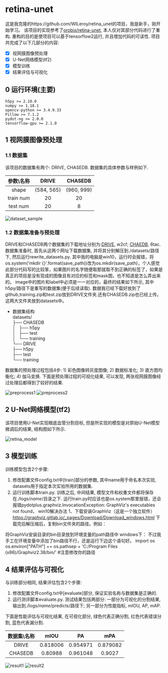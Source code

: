 # retina-unet
这是我克隆的https://github.com/WILeroy/retina_unet的项目，我是新手，刚开始学习。
该项目的实现参考了[orobix/retina-unet](https://github.com/orobix/retina-unet), 本人仅对其部分代码进行了重构. 重构的目的是使项目可以基于tensorflow2运行, 并且增加代码的可读性. 项目共完成了以下几部分的内容:

- [x] 视网膜图像预处理
- [x] U-Net网络模型(tf2)
- [x] 模型训练
- [x] 结果评估与可视化

## 0 运行环境(主要)

```
h5py >= 2.10.0
numpy >= 1.18.1
opencv-python >= 3.4.9.33
Pillow >= 7.1.2
pydot-ng >= 2.0.0
tensorflow-gpu >= 2.1.0
```
## 1 视网膜图像预处理

### 1.1 数据集

该项目的数据集有两个: DRIVE, CHASEDB. 数据集的具体参数与样例如下.

参数\名称|DRIVE|CHASEDB
:-:|:--:|:-:
shape|(584, 565)|(960, 999)
train num|20|20
test num|20|8

![dataset_sample](./resources/datasets_sample.jpg)

### 1.2 数据集准备与预处理

DRIVE和CHASEDB两个数据集的下载地址分别为:[DRIVE](https://pan.baidu.com/s/1M9k07LKul2c8gZBUzJ-TzA), w2cf; [CHAEDB](https://pan.baidu.com/s/1ZigFfnciLkQBd5AgMFWldg), 6tac. 数据集准备时, 首先从这两个网址下载数据集, 并将其分别解压到./datasets/路径下, 然后运行rewrite_datasets.py. 其中我的电脑是win10，运行时会报错，将os.system('mkdir {}'.format(save_path))改为os.mkdir(save_path)，个人感觉此部分代码写的比较笨，如果图片的名字随便取那就取不到正确的标签了，如果是真正的项目是没有现成的图像且有对应的标签和mask图，也不知道是怎么弄出来的。
image中的图片和label中必须是一一对应的，最终的结果如下所示, 其中h5py/路径下是重写的数据集(便于后续读取).
数据我已经下载好放到了github,training.zip和test.zip放到DRIVE文件夹.还有CHASEDB.zip也已经上传。这两大文件夹放到datasets中。
* 数据集结构\
datasets/\
├── CHASEDB\
│   ├── h5py\
│   ├── test\
│   └── training\
└── DRIVE\
    ├── h5py\
    ├── test\
    └── training

数据集的预处理过程包括4步: 1) 彩色图像转灰度图像; 2) 数据标准化; 3) 直方图均衡化; 4) 伽马变换. 下面是预处理过程的可视化结果, 可以发现, 两张视网膜图像经过处理后都得到了较好的结果.

![preprocess1](./resources/preprocess.jpg)
![preprocess2](./resources/preprocess2.jpg)

## 2 U-Net网络模型(tf2)

该项目使用U-Net实现眼底血管分割目标, 但是所实现的模型是对原始U-Net模型微调后的结果, 结构图如下所示. 

![retina_model](./resources/U-Net.png)

## 3 模型训练

训练模型包含2个步骤: 

1. 修改配置文件config.txt中[train]部分的参数, 其中name用于命名本次实验, datasets用于指定本次实验所用的数据集.
2. 运行训练脚本train.py. 训练之后, 中间结果, 模型文件和权重文件都将保存在./logs/$name$/目录之下.
运行train.py时应该也是os.system那里报错，还会报错pydotplus.graphviz.InvocationException: GraphViz's executables not found，
win10解决办法 
1、下载安装GraphViz（这是一个独立软件）
https://graphviz.gitlab.io/_pages/Download/Download_windows.html
下载完后解压缩后，复制bin文件夹的路径。例如：

将GraphViz安装目录的bin目录放到环境变量的path路径中
windows下：
不过我手工在环境变量中添加了bin路径不行，还是运行下边这个语句好。
import os
os.environ["PATH"] += os.pathsep + 'C:/Program Files (x86)/Graphviz2.38/bin/'  #注意修改你的路径
## 4 结果评估与可视化

与训练部分相同, 结果评估包含2个步骤:

1. 修改配置文件config.txt中[evaluate]部分, 保证实验名称与数据集是正确的.
2. 运行测评脚本evaluate.py. 测试结果包括两部分: 一部分为可视化的分割结果, 输出到./logs/$name$/predicts/路径下; 另一部分为性能指标, mIOU, AP, mAP.

下面是性能评估与可视化结果, 在可视化部分, 绿色代表正确分割, 红色代表错误分割, 蓝色代表漏分割. 

数据集\名称|mIOU|PA|mPA
:-:|:--:|:-:|:-:
DRIVE|0.818006|0.954971|0.879082|
CHASEDB|0.80988|0.961048|0.9027

![result1](./resources/DRIVE.png)
![result2](./resources/CHASEDB.png)
